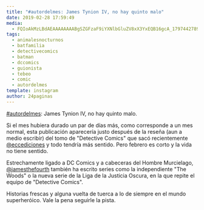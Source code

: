 ```yaml
---
title: "#autordelmes: James Tynion IV, no hay quinto malo"
date: 2019-02-28 17:59:49
media: 
  - FQIoAkMzLBdAEAAAAAAAABgSZGFzaF9iYXNlbGluZV8xX3YxEQB16gcA_17974427893212228.mp4
tags: 
  - animalesnocturnos
  - batfamilia
  - detectivecomics
  - batman
  - dccomics
  - guionista
  - tebeo
  - comic
  - autordelmes
template: instagram
author: 24paginas
---
```


[#autordelmes](/tags/autordelmes): James Tynion IV, no hay quinto malo.

Si el mes hubiera durado un par de días más, como corresponde a un mes normal, esta publicación aparecería justo después de la reseña (aun a medio escribir) del tomo de "Detective Comics" que sacó recientemente [@eccediciones](https://instagram.com/eccediciones) y todo tendría más sentido. Pero febrero es corto y la vida no tiene sentido.

Estrechamente ligado a DC Comics y a cabeceras del Hombre Murcielago, [@jamesthefourth](https://instagram.com/jamesthefourth) también ha escrito series como la independiente "The Woods" o la nueva serie de la Liga de la Justicia Oscura, en la que repite el equipo de "Detective Comics".

Historias frescas y alguna vuelta de tuerca a lo de siempre en el mundo superheróico. Vale la pena seguirle la pista.
